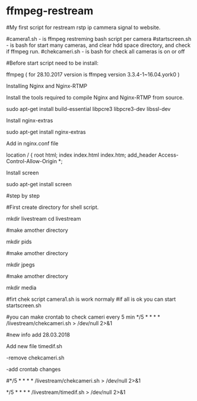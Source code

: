 # ffmpeg-restream
#My first script for restream rstp ip cammera signal to website.

#camera1.sh - is ffmpeg restreming bash script per camera
#startscreen.sh - is bash for start many cameras, and clear hdd space directory, and check if ffmpeg run.
#chekcameri.sh - is bash for check all cameras is on or off


#Before start script need to be install:

ffmpeg ( for 28.10.2017 version is ffmpeg version 3.3.4-1~16.04.york0 ) 

Installing Nginx and Nginx-RTMP

Install the tools required to compile Nginx and Nginx-RTMP from source.

sudo apt-get install build-essential libpcre3 libpcre3-dev libssl-dev

Install nginx-extras

sudo apt-get install nginx-extras

Add in nginx.conf file

 location / {
            root   html;
            index  index.html index.htm;
            add_header Access-Control-Allow-Origin *;

Install screen 

sudo apt-get install screen

#step by step

#First create directory for shell script.

mkdir livestream
cd livestream

#make amother directory

mkdir pids

#make amother directory

mkdir jpegs

#make amother directory

mkdir media



#firt chek script camera1.sh is work normaly 
#if all is ok you can start startscreen.sh

#you can make crontab to check cameri every 5 min
*/5 * * * * /livestream/chekcameri.sh > /dev/null 2>&1


#new info add 28.03.2018

Add new file timedif.sh


-remove chekcameri.sh


-add crontab changes

#*/5 * * * * /livestream/chekcameri.sh > /dev/null 2>&1


*/5 * * * * /livestream/timedif.sh > /dev/null 2>&1



